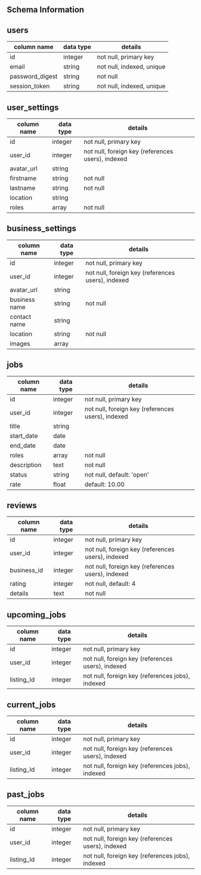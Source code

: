 ## Schema Information

## users
column name     | data type | details
----------------|-----------|-----------------------
id              | integer   | not null, primary key
email           | string    | not null, indexed, unique
password_digest | string    | not null
session_token   | string    | not null, indexed, unique

## user_settings
column name     | data type | details
----------------|-----------|-----------------------
id              | integer   | not null, primary key
user_id         | integer   | not null, foreign key (references users), indexed
avatar_url      | string    |
firstname       | string    | not null
lastname        | string    | not null  
location        | string    |
roles           | array     | not null

## business_settings
column name     | data type | details
----------------|-----------|-----------------------
id              | integer   | not null, primary key
user_id         | integer   | not null, foreign key (references users), indexed
avatar_url      | string    |
business name   | string    | not null
contact name    | string    |
location        | string    | not null
images          | array     |

## jobs
column name     | data type | details
----------------|-----------|-----------------------
id              | integer   | not null, primary key
user_id         | integer   | not null, foreign key (references users), indexed
title           | string    |
start_date      | date      |
end_date        | date      |
roles           | array     | not null
description     | text      | not null
status          | string    | not null, default: 'open'
rate            | float     | default: 10.00

## reviews
column name     | data type | details
----------------|-----------|-----------------------
id              | integer   | not null, primary key
user_id         | integer   | not null, foreign key (references users), indexed
business_id     | integer   | not null, foreign key (references users), indexed
rating          | integer   | not null, default: 4
details         | text      | not null  

## upcoming_jobs
column name     | data type | details
----------------|-----------|-----------------------
id              | integer   | not null, primary key
user_id         | integer   | not null, foreign key (references users), indexed
listing_Id      | integer   | not null, foreign key (references jobs), indexed

## current_jobs
column name     | data type | details
----------------|-----------|-----------------------
id              | integer   | not null, primary key
user_id         | integer   | not null, foreign key (references users), indexed
listing_Id      | integer   | not null, foreign key (references jobs), indexed

## past_jobs
column name     | data type | details
----------------|-----------|-----------------------
id              | integer   | not null, primary key
user_id         | integer   | not null, foreign key (references users), indexed
listing_Id      | integer   | not null, foreign key (references jobs), indexed
